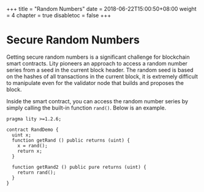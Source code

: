 +++
title = "Random Numbers"
date = 2018-06-22T15:00:50+08:00
weight = 4
chapter = true
disabletoc = false
+++

# Secure Random Numbers

Getting secure random numbers is a significant challenge for blockchain smart contracts. Lity pioneers an approach to access a random number series from a seed in the current block header. The random seed is based on the hashes of all transactions in the current block, it is extremely difficult to manipulate even for the validator node that builds and proposes the block.

Inside the smart contract, you can access the random number series by simply calling the built-in function `rand()`. Below is an example.

```
pragma lity >=1.2.6;

contract RandDemo {
  uint x;
  function getRand () public returns (uint) {
    x = rand();
    return x;
  }

  function getRand2 () public pure returns (uint) {
    return rand();
  }
}
```

